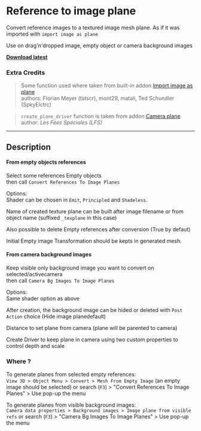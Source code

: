 # Reference to image plane

Convert reference images to a textured image mesh plane.
As if it was imported with `import image as plane`

Use on drag'n'dropped image, empty object or camera background images

**[Download latest](https://github.com/Pullusb/ref_to_image_plane/archive/refs/heads/main.zip)**


### Extra Credits  

> Some function used where taken from built-in addon [Import image as plane](https://github.com/sobotka/blender-addons/blob/master/io_import_images_as_planes.py)  
> authors: Florian Meyer (tstscr), mont29, matali, Ted Schundler (SpkyElctrc)

> `create_plane_driver` function is taken from addon [Camera plane](https://gitlab.com/lfs.coop/blender/camera-plane)  
> author: _Les Fées Spéciales (LFS)_
---  

## Description

#### From empty objects references

Select some references Empty objects  
then call `Convert References To Image Planes`


Options:  
Shader can be chosen in `Emit`, `Principled` and `Shadeless`.  

Name of created texture plane can be built after image filename or from object name (suffixed `_texplane` in this case)

Also possible to delete Empty references after conversion (True by defaut)

Initial Empty image Transformation should be kepts in generated mesh.

#### From camera background images

Keep visible only background image you want to convert on selected/activecamera  
then call `Camera Bg Images To Image Planes`

Options:  
Same shader option as above

After creation, the background image can be hided or deleted with `Post Action` choice (Hide image planedefault)

Distance to set plane from camera (plane will be parented to camera)

Create Driver to keep plane in camera using two custom properties to control depth and scale

### Where ?

To generate planes from selected empty references:  
`View 3D > Object Menu > Convert > Mesh From Empty Image` (an empty image should be selected)
or search (`F3`) > "Convert References To Image Planes" > Use pop-up the menu

To generate planes from visible background images:  
`Camera data properties > Background images > Image plane from visible refs`
or search (`F3`) > "Camera Bg Images To Image Planes" > Use pop-up the menu
